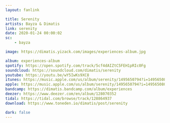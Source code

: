 ```yaml
---
layout: fanlink

title: Serenity
artists: Bayza & Dimatis
link: serenity
date: 2020-01-24 00:00:02
sc:
    - bayza

image: https://dimatis.yizack.com/images/experiences-album.jpg

album: experiences-album
spotify: https://open.spotify.com/track/5cf4dAIZtC5FEH1pRIc0Fg
soundcloud: https://soundcloud.com/dimatis/serenity
youtube: https://youtu.be/wY5IwKs9XC8
itunes: https://music.apple.com/us/album/serenity/1495650794?i=1495650801&app=itunes
apple: https://music.apple.com/us/album/serenity/1495650794?i=1495650801&app=music
bandcamp: https://dimatis.bandcamp.com/album/experiences
deezer: https://www.deezer.com/en/album/128070352
tidal: https://tidal.com/browse/track/128864937
download: https://www.toneden.io/dimatis/post/serenity

dark: false
---
```

